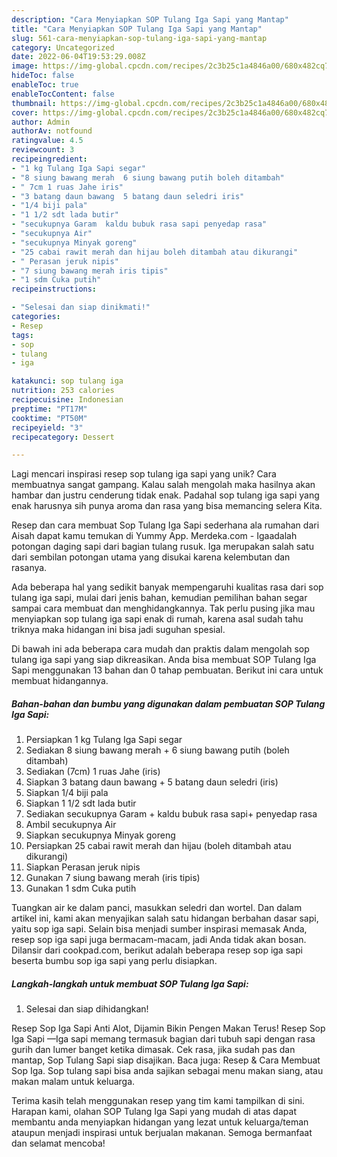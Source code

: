 ```yaml
---
description: "Cara Menyiapkan SOP Tulang Iga Sapi yang Mantap"
title: "Cara Menyiapkan SOP Tulang Iga Sapi yang Mantap"
slug: 561-cara-menyiapkan-sop-tulang-iga-sapi-yang-mantap
category: Uncategorized
date: 2022-06-04T19:53:29.008Z
image: https://img-global.cpcdn.com/recipes/2c3b25c1a4846a00/680x482cq70/sop-tulang-iga-sapi-foto-resep-utama.jpg
hideToc: false
enableToc: true
enableTocContent: false
thumbnail: https://img-global.cpcdn.com/recipes/2c3b25c1a4846a00/680x482cq70/sop-tulang-iga-sapi-foto-resep-utama.jpg
cover: https://img-global.cpcdn.com/recipes/2c3b25c1a4846a00/680x482cq70/sop-tulang-iga-sapi-foto-resep-utama.jpg
author: Admin
authorAv: notfound
ratingvalue: 4.5
reviewcount: 3
recipeingredient:
- "1 kg Tulang Iga Sapi segar"
- "8 siung bawang merah  6 siung bawang putih boleh ditambah"
- " 7cm 1 ruas Jahe iris"
- "3 batang daun bawang  5 batang daun seledri iris"
- "1/4 biji pala"
- "1 1/2 sdt lada butir"
- "secukupnya Garam  kaldu bubuk rasa sapi penyedap rasa"
- "secukupnya Air"
- "secukupnya Minyak goreng"
- "25 cabai rawit merah dan hijau boleh ditambah atau dikurangi"
- " Perasan jeruk nipis"
- "7 siung bawang merah iris tipis"
- "1 sdm Cuka putih"
recipeinstructions:

- "Selesai dan siap dinikmati!"
categories:
- Resep
tags:
- sop
- tulang
- iga

katakunci: sop tulang iga 
nutrition: 253 calories
recipecuisine: Indonesian
preptime: "PT17M"
cooktime: "PT50M"
recipeyield: "3"
recipecategory: Dessert

---
```





Lagi mencari inspirasi resep sop tulang iga sapi yang unik? Cara membuatnya sangat gampang. Kalau salah mengolah maka hasilnya akan hambar dan justru cenderung tidak enak. Padahal sop tulang iga sapi yang enak harusnya sih punya aroma dan rasa yang bisa memancing selera Kita.





Resep dan cara membuat Sop Tulang Iga Sapi sederhana ala rumahan dari Aisah dapat kamu temukan di Yummy App. Merdeka.com - Igaadalah potongan daging sapi dari bagian tulang rusuk. Iga merupakan salah satu dari sembilan potongan utama yang disukai karena kelembutan dan rasanya.

Ada beberapa hal yang sedikit banyak mempengaruhi kualitas rasa dari sop tulang iga sapi, mulai dari jenis bahan, kemudian pemilihan bahan segar sampai cara membuat dan menghidangkannya. Tak perlu pusing jika mau menyiapkan sop tulang iga sapi enak di rumah, karena asal sudah tahu triknya maka hidangan ini bisa jadi suguhan spesial.






Di bawah ini ada beberapa cara mudah dan praktis dalam mengolah sop tulang iga sapi yang siap dikreasikan. Anda bisa membuat SOP Tulang Iga Sapi menggunakan 13 bahan dan 0 tahap pembuatan. Berikut ini cara untuk membuat hidangannya.

<!--inarticleads1-->

##### Bahan-bahan dan bumbu yang digunakan dalam pembuatan SOP Tulang Iga Sapi:

1. Persiapkan 1 kg Tulang Iga Sapi segar
1. Sediakan 8 siung bawang merah + 6 siung bawang putih (boleh ditambah)
1. Sediakan  (7cm) 1 ruas Jahe (iris)
1. Siapkan 3 batang daun bawang + 5 batang daun seledri (iris)
1. Siapkan 1/4 biji pala
1. Siapkan 1 1/2 sdt lada butir
1. Sediakan secukupnya Garam + kaldu bubuk rasa sapi+ penyedap rasa
1. Ambil secukupnya Air
1. Siapkan secukupnya Minyak goreng
1. Persiapkan 25 cabai rawit merah dan hijau (boleh ditambah atau dikurangi)
1. Siapkan  Perasan jeruk nipis
1. Gunakan 7 siung bawang merah (iris tipis)
1. Gunakan 1 sdm Cuka putih


Tuangkan air ke dalam panci, masukkan seledri dan wortel. Dan dalam artikel ini, kami akan menyajikan salah satu hidangan berbahan dasar sapi, yaitu sop iga sapi. Selain bisa menjadi sumber inspirasi memasak Anda, resep sop iga sapi juga bermacam-macam, jadi Anda tidak akan bosan. Dilansir dari cookpad.com, berikut adalah beberapa resep sop iga sapi beserta bumbu sop iga sapi yang perlu disiapkan. 

<!--inarticleads2-->

##### Langkah-langkah untuk membuat SOP Tulang Iga Sapi:


1. Selesai dan siap dihidangkan!

Resep Sop Iga Sapi Anti Alot, Dijamin Bikin Pengen Makan Terus! Resep Sop Iga Sapi —Iga sapi memang termasuk bagian dari tubuh sapi dengan rasa gurih dan lumer banget ketika dimasak. Cek rasa, jika sudah pas dan mantap, Sop Tulang Sapi siap disajikan. Baca juga: Resep &amp; Cara Membuat Sop Iga. Sop tulang sapi bisa anda sajikan sebagai menu makan siang, atau makan malam untuk keluarga. 

Terima kasih telah menggunakan resep yang tim kami tampilkan di sini. Harapan kami, olahan SOP Tulang Iga Sapi yang mudah di atas dapat membantu anda menyiapkan hidangan yang lezat untuk keluarga/teman ataupun menjadi inspirasi untuk berjualan makanan. Semoga bermanfaat dan selamat mencoba!

